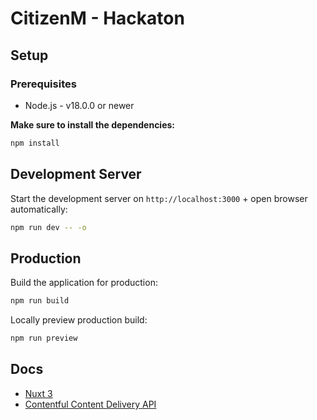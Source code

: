 # CitizenM - Hackaton

## Setup

### Prerequisites

- Node.js - v18.0.0 or newer

**Make sure to install the dependencies:**

```bash
npm install
```

## Development Server

Start the development server on `http://localhost:3000` + open browser automatically:

```bash
npm run dev -- -o
```

## Production

Build the application for production:

```bash
npm run build
```

Locally preview production build:

```bash
npm run preview
```

## Docs

- [Nuxt 3](https://nuxt.com/docs/getting-started/introduction)
- [Contentful Content Delivery API](https://www.contentful.com/developers/docs/references/content-delivery-api/)